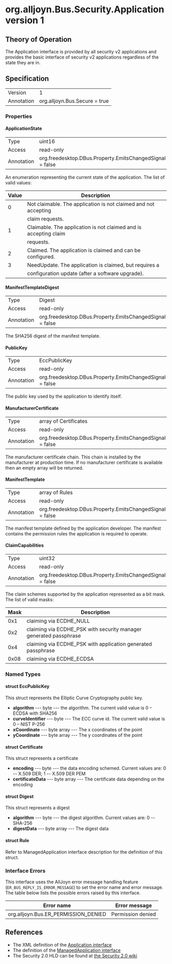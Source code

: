 # org.alljoyn.Bus.Security.Application version 1


## Theory of Operation

The Application interface is provided by all security v2 applications and
provides the basic interface of security v2 applications regardless of the state
they are in.

## Specification

|                       |                               |
|-----------------------|-------------------------------|
| Version               | 1                             |
| Annotation            | org.alljoyn.Bus.Secure = true |

### Properties

#### ApplicationState

|            |                                                          |
|------------|----------------------------------------------------------|
| Type       | uint16                                                   |
| Access     | read-only                                                |
| Annotation | org.freedesktop.DBus.Property.EmitsChangedSignal = false |

An enumeration representing the current state of the application.  The list of
valid values:

| Value | Description                                                       |
|-------|-------------------------------------------------------------------|
| 0     | Not claimable.  The application is not claimed and not accepting  |
|       | claim requests.                                                   |
| 1     | Claimable.  The application is not claimed and is accepting claim |
|       | requests.                                                         |
| 2     | Claimed. The application is claimed and can be configured.        |
| 3     | NeedUpdate. The application is claimed, but requires a            |
|       | configuration update (after a software upgrade).                  |

#### ManifestTemplateDigest

|            |                                                          |
|------------|----------------------------------------------------------|
| Type       | Digest                                                   |
| Access     | read-only                                                |
| Annotation | org.freedesktop.DBus.Property.EmitsChangedSignal = false |

The SHA256 digest of the manifest template.

#### PublicKey

|            |                                                          |
|------------|----------------------------------------------------------|
| Type       | EccPublicKey                                             |
| Access     | read-only                                                |
| Annotation | org.freedesktop.DBus.Property.EmitsChangedSignal = false |


The public key used by the application to identify itself.

#### ManufacturerCertificate

|            |                                                          |
|------------|----------------------------------------------------------|
| Type       | array of Certificates                                    |
| Access     | read-only                                                |
| Annotation | org.freedesktop.DBus.Property.EmitsChangedSignal = false |

The manufacturer certificate chain.  This chain is installed by the manufacturer
at production time.  If no manufacturer certificate is available then an empty
array will be returned.

#### ManifestTemplate

|            |                                                          |
|------------|----------------------------------------------------------|
| Type       | array of Rules                                           |
| Access     | read-only                                                |
| Annotation | org.freedesktop.DBus.Property.EmitsChangedSignal = false |

The manifest template defined by the application developer.  The manifest
contains the permission rules the application is required to operate.

#### ClaimCapabilities

|            |                                                          |
|------------|----------------------------------------------------------|
| Type       | uint32                                                   |
| Access     | read-only                                                |
| Annotation | org.freedesktop.DBus.Property.EmitsChangedSignal = false |

The claim schemes supported by the application represented as a bit mask.
The list of valid masks:

| Mask  | Description                                                       |
|-------|-------------------------------------------------------------------|
| 0x1   | claiming via ECDHE_NULL                                           |
| 0x2   | claiming via ECDHE_PSK with security manager generated passphrase |
| 0x4   | claiming via ECDHE_PSK with application generated passphrase      |
| 0x08  | claiming via ECDHE_ECDSA                                          |

### Named Types

#### struct EccPublicKey

This struct represents the Elliptic Curve Cryptography public key.

  * **algorithm** --- byte --- the algorithm.  The current valid value is
0 – ECDSA with SHA256
  * **curveIdentifier** --- byte --- The ECC curve id.  The current valid value is
0 – NIST P-256
  * **xCoordinate** --- byte array --- The x coordinates of the point
  * **yCoordinate** --- byte array --- The y coordinates of the point

#### struct Certificate

This struct represents a certificate
  * **encoding** --- byte --- the data encoding schemed.  Current values are:
0 -- X.509 DER; 1 -- X.509 DER PEM
  * **certificateData** --- byte array --- The certificate data depending on the
encoding

#### struct Digest

This struct represents a digest
  * **algorithm** --- byte --- the digest algorithm.  Current values are:
0 -- SHA-256
  * **digestData** --- byte array --- The digest data

#### struct Rule

Refer to ManagedApplication interface description for the definition of this struct.

### Interface Errors

This interface uses the AllJoyn error message handling feature 
(`ER_BUS_REPLY_IS_ERROR_MESSAGE`) to set the error name and error message. The
table below lists the possible errors raised by this interface.

| Error name                             | Error message             |
|----------------------------------------|---------------------------|
| org.alljoyn.Bus.ER_PERMISSION_DENIED   | Permission denied         |

## References

  * The XML definition of the [Application interface](ManagedApplication-v1.xml)
  * The definition of the [ManagedApplication interface](ManagedApplication-v1.md)
  * The Security 2.0 HLD can be found at [the Security 2.0 wiki](https://wiki.allseenalliance.org/core/security_enhancements)
